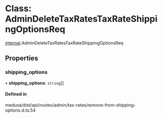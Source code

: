 # Class: AdminDeleteTaxRatesTaxRateShippingOptionsReq

[internal](../modules/internal-25.md).AdminDeleteTaxRatesTaxRateShippingOptionsReq

## Properties

### shipping\_options

• **shipping\_options**: `string`[]

#### Defined in

medusa/dist/api/routes/admin/tax-rates/remove-from-shipping-options.d.ts:54
